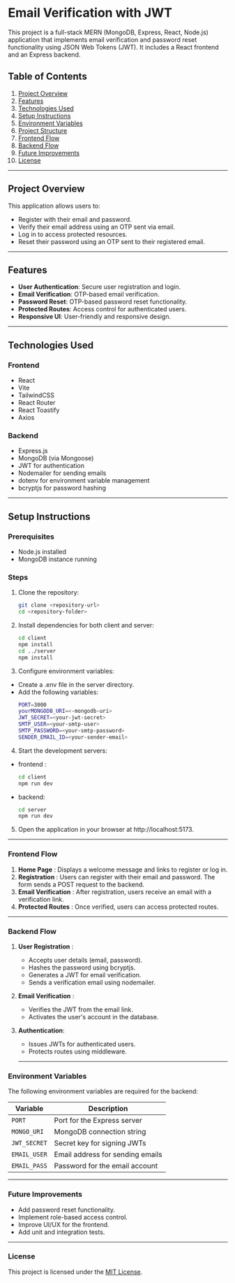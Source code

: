 # Email Verification with JWT

This project is a full-stack MERN (MongoDB, Express, React, Node.js) application that implements email verification and password reset functionality using JSON Web Tokens (JWT). It includes a React frontend and an Express backend.

## Table of Contents

1. [Project Overview](#project-overview)
2. [Features](#features)
3. [Technologies Used](#technologies-used)
4. [Setup Instructions](#setup-instructions)
5. [Environment Variables](#environment-variables)
6. [Project Structure](#project-structure)
7. [Frontend Flow](#frontend-flow)
8. [Backend Flow](#backend-flow)
9. [Future Improvements](#future-improvements)
10. [License](#license)

---

## Project Overview

This application allows users to:
- Register with their email and password.
- Verify their email address using an OTP sent via email.
- Log in to access protected resources.
- Reset their password using an OTP sent to their registered email.

---

## Features

- **User Authentication**: Secure user registration and login.
- **Email Verification**: OTP-based email verification.
- **Password Reset**: OTP-based password reset functionality.
- **Protected Routes**: Access control for authenticated users.
- **Responsive UI**: User-friendly and responsive design.

---

## Technologies Used

### Frontend
- React
- Vite
- TailwindCSS
- React Router
- React Toastify
- Axios

### Backend
- Express.js
- MongoDB (via Mongoose)
- JWT for authentication
- Nodemailer for sending emails
- dotenv for environment variable management
- bcryptjs for password hashing

---

## Setup Instructions

### Prerequisites
- Node.js installed
- MongoDB instance running

### Steps

1. Clone the repository:
   ```sh
   git clone <repository-url>
   cd <repository-folder>
    ```
2. Install dependencies for both client and server:
    ```sh
    cd client
    npm install
    cd ../server
    npm install
    ```
3. Configure environment variables:

* Create a .env file in the server directory.
* Add the following variables:
    ```sh
    PORT=3000
    yourMONGODB_URI=<-mongodb-uri>
    JWT_SECRET=<your-jwt-secret>
    SMTP_USER=<your-smtp-user>
    SMTP_PASSWORD=<your-smtp-password>
    SENDER_EMAIL_ID=<your-sender-email>
    ```
4. Start the development servers:

* frontend :
    ```sh
    cd client
    npm run dev
    ```

* backend:
    ```sh
    cd server
    npm run dev
    ```
5. Open the application in your browser at http://localhost:5173.

---

### Frontend Flow

1. **Home Page** : Displays a welcome message and links to register or log in.
2. **Registration** : Users can register with their email and password. The form sends a POST request to the backend.
3. **Email Verification** : After registration, users receive an email with a verification link.
4. **Protected Routes** : Once verified, users can access protected routes.

---

### Backend Flow

1. **User Registration** :

    * Accepts user details (email, password).
    * Hashes the password using bcryptjs.
    * Generates a JWT for email verification.
    * Sends a verification email using nodemailer.
2. **Email Verification** :

    * Verifies the JWT from the email link.
    * Activates the user's account in the  database.
3. **Authentication**:

    * Issues JWTs for authenticated users.
    * Protects routes using middleware.

    ---


### Environment Variables
The following environment variables are required for the backend:


| Variable     | Description                          |
|--------------|--------------------------------------|
| `PORT`       | Port for the Express server          |
| `MONGO_URI`  | MongoDB connection string            |
| `JWT_SECRET` | Secret key for signing JWTs          |
| `EMAIL_USER` | Email address for sending emails     |
| `EMAIL_PASS` | Password for the email account       |



---

### Future Improvements
* Add password reset functionality.
* Implement role-based access control.
* Improve UI/UX for the frontend.
* Add unit and integration tests.

---

### License
This project is licensed under the [MIT License](./LICENSE).
